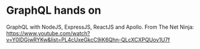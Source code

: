 # GraphQL hands on
GraphQL with NodeJS, ExpressJS, ReactJS and Apollo.
From The Net Ninja: https://www.youtube.com/watch?v=Y0lDGjwRYKw&list=PL4cUxeGkcC9iK6Qhn-QLcXCXPQUov1U7f

